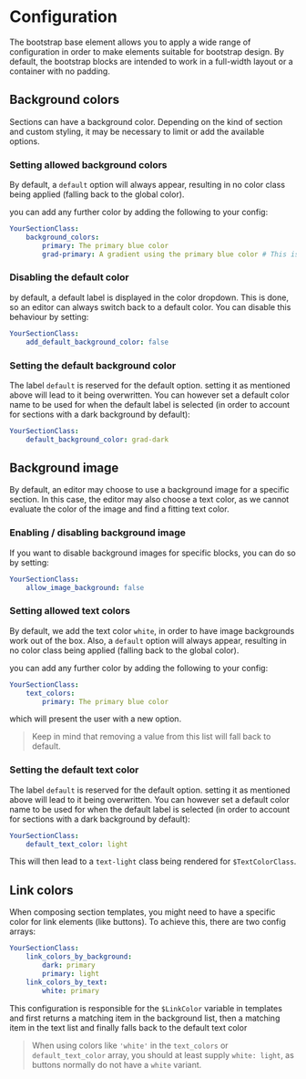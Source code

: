 # Configuration

The bootstrap base element allows you to apply a wide range of configuration
in order to make elements suitable for bootstrap design. By default, the
bootstrap blocks are intended to work in a full-width layout or a container with
no padding.

## Background colors
Sections can have a background color. Depending on the kind of section and
custom styling, it may be necessary to limit or add the available options.

### Setting allowed background colors
By default, a `default` option will always appear, resulting
in no color class being applied (falling back to the global color).

you can add any further color by adding the following to your config:

```yaml
YourSectionClass:
    background_colors:
        primary: The primary blue color
        grad-primary: A gradient using the primary blue color # This is a custom color. you have to define '.bg-grad-primary' yourself
```

### Disabling the default color
by default, a default label is displayed in the color dropdown. This is done, so
an editor can always switch back to a default color. You can disable this
behaviour by setting:

```yaml
YourSectionClass:
    add_default_background_color: false
```

### Setting the default background color
The label `default` is reserved for the default option. setting it as mentioned
above will lead to it being overwritten. You can however set a default color name
to be used for when the default label is selected (in order to account for sections
with a dark background by default):

```yaml
YourSectionClass:
    default_background_color: grad-dark
```



## Background image
By default, an editor may choose to use a background image for a specific
section. In this case, the editor may also choose a text color, as we cannot
evaluate the color of the image and find a fitting text color.

### Enabling / disabling background image
If you want to disable background images for specific blocks, you can do so
by setting:

```yaml
YourSectionClass:
    allow_image_background: false
```

### Setting allowed text colors
By default, we add the text color `white`, in order to have image backgrounds
work out of the box. Also, a `default` option will always appear, resulting
in no color class being applied (falling back to the global color).

you can add any further color by adding the following to your config:

```yaml
YourSectionClass:
    text_colors:
        primary: The primary blue color
```

which will present the user with a new option.

> Keep in mind that removing a value from this list will fall back to default.


### Setting the default text color
The label `default` is reserved for the default option. setting it as mentioned
above will lead to it being overwritten. You can however set a default color name
to be used for when the default label is selected (in order to account for sections
with a dark background by default):

```yaml
YourSectionClass:
    default_text_color: light
```

This will then lead to a `text-light` class being rendered for `$TextColorClass`.

## Link colors
When composing section templates, you might need to have a specific color for link
elements (like buttons). To achieve this, there are two config arrays:

```yaml
YourSectionClass:
    link_colors_by_background:
        dark: primary
        primary: light
    link_colors_by_text:
        white: primary
```

This configuration is responsible for the `$LinkColor` variable in templates
and first returns a matching item in the background list, then a matching item
in the text list and finally falls back to the default text color

> When using colors like `'white'` in the `text_colors` or `default_text_color`
> array, you should at least supply `white: light`, as buttons normally do not
> have a `white` variant.
